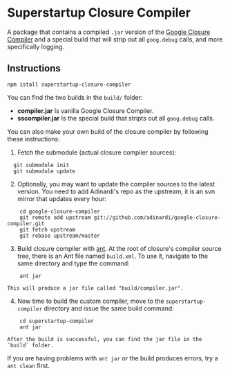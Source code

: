 # Superstartup Closure Compiler

A package that contains a compiled `.jar` version of the [Google Closure Compiler](https://developers.google.com/closure/compiler/) and a special build that will strip out all `goog.debug` calls, and more specifically logging.

## Instructions

```shell
npm istall superstartup-closure-compiler
```

You can find the two builds in the `build/` folder:

* **compiler.jar** Is vanilla Google Closure Compiler.
* **sscompiler.jar** Is the special build that stripts out all `goog.debug` calls.

You can also make your own build of the closure compiler by following these instructions:

1. Fetch the submodule (actual closure compiler sources):
```shell
  git submodule init
  git submodule update
```

2. Optionally, you may want to update the compiler sources to the latest version. You need to add Adinardi's repo as the upstream, it is an svn mirror that updates every hour:
```shell
    cd google-closure-compiler
    git remote add upstream git://github.com/adinardi/google-closure-compiler.git
    git fetch upstream
    git rebase upstream/master
```

3. Build closure compiler with [ant](http://ant.apache.org/). At the root of closure's compiler source tree, there is an Ant file named `build.xml`. To use it, navigate to the same directory and type the command:
```shell
    ant jar
```

    This will produce a jar file called "build/compiler.jar".

4. Now time to build the custom compiler, move to the `superstartup-compiler` directory and issue the same build command:
```shell
    cd superstartup-compiler
    ant jar
```

    After the build is successful, you can find the jar file in the `build` folder.

If you are having problems with `ant jar` or the build produces errors, try a `ant clean` first.